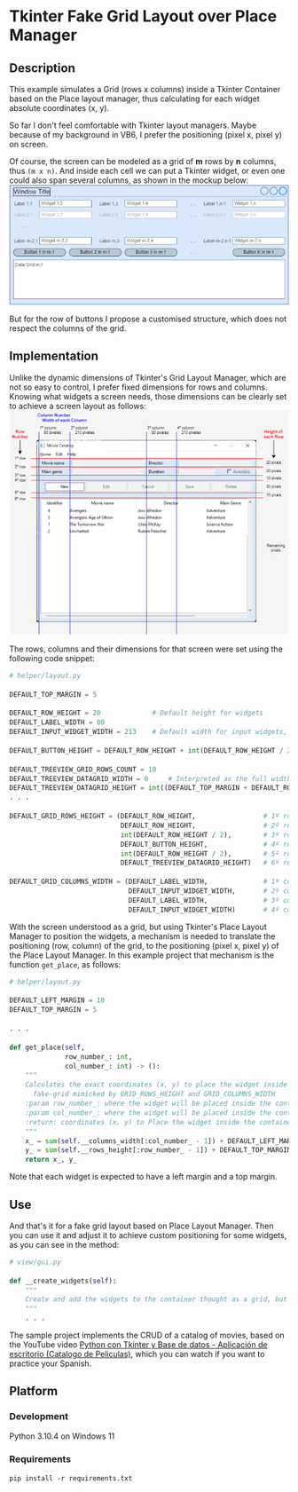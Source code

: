 # Tkinter Fake Grid Layout over Place Manager

## Description 

This example simulates a Grid (rows x columns) inside a Tkinter Container based on the Place layout manager, thus calculating for each widget absolute coordinates (x, y).

So far I don't feel comfortable with Tkinter layout managers. Maybe because of my background in VB6, I prefer the positioning (pixel x, pixel y) on screen. 

Of course, the screen can be modeled as a grid of **m** rows by **n** columns, thus `(m x n)`. And inside each cell we can put a Tkinter widget, or even one could also span several columns, as shown in the mockup below:
![Mockup](/assets/mockup.png "Screen layout as a grid of fixed rows and columns")

But for the row of buttons I propose a customised structure, which does not respect the columns of the grid. 

## Implementation
Unlike the dynamic dimensions of Tkinter's Grid Layout Manager, which are not so easy to control, I prefer fixed dimensions for rows and columns. Knowing what widgets a screen needs, those dimensions can be clearly set to achieve a screen layout as follows:
![Screen](/assets/screen.png "Implemented screen")

The rows, columns and their dimensions for that screen were set using the following code snippet:
````python
# helper/layout.py

DEFAULT_TOP_MARGIN = 5

DEFAULT_ROW_HEIGHT = 20             # Default height for widgets
DEFAULT_LABEL_WIDTH = 80
DEFAULT_INPUT_WIDGET_WIDTH = 213    # Default width for input widgets, like (entry, combobox, ...)

DEFAULT_BUTTON_HEIGHT = DEFAULT_ROW_HEIGHT + int(DEFAULT_ROW_HEIGHT / 2)

DEFAULT_TREEVIEW_GRID_ROWS_COUNT = 10
DEFAULT_TREEVIEW_DATAGRID_WIDTH = 0     # Interpreted as the full width of the container
DEFAULT_TREEVIEW_DATAGRID_HEIGHT = int((DEFAULT_TOP_MARGIN + DEFAULT_ROW_HEIGHT) * DEFAULT_TREEVIEW_GRID_ROWS_COUNT)
. . .

DEFAULT_GRID_ROWS_HEIGHT = (DEFAULT_ROW_HEIGHT,                 # 1º row
                            DEFAULT_ROW_HEIGHT,                 # 2º row
                            int(DEFAULT_ROW_HEIGHT / 2),        # 3º row
                            DEFAULT_BUTTON_HEIGHT,              # 4º row
                            int(DEFAULT_ROW_HEIGHT / 2),        # 5º row
                            DEFAULT_TREEVIEW_DATAGRID_HEIGHT)   # 6º row

DEFAULT_GRID_COLUMNS_WIDTH = (DEFAULT_LABEL_WIDTH,              # 1º column 
                              DEFAULT_INPUT_WIDGET_WIDTH,       # 2º column
                              DEFAULT_LABEL_WIDTH,              # 3º column
                              DEFAULT_INPUT_WIDGET_WIDTH)       # 4º column
````

With the screen understood as a grid, but using Tkinter's Place Layout Manager to position the widgets, a mechanism is needed to translate the positioning (row, column) of the grid, to the positioning (pixel x, pixel y) of the Place Layout Manager. In this example project that mechanism is the function `get_place`, as follows:
````python
# helper/layout.py

DEFAULT_LEFT_MARGIN = 10
DEFAULT_TOP_MARGIN = 5

. . .

def get_place(self,
              row_number_: int,
              col_number_: int) -> ():
    """
    Calculates the exact coordinates (x, y) to place the widget inside the parent container, obtained from a
      fake-grid mimicked by GRID_ROWS_HEIGHT and GRID_COLUMNS_WIDTH
    :param row_number_: where the widget will be placed inside the container
    :param col_number_: where the widget will be placed inside the container
    :return: coordinates (x, y) to Place the widget inside the container
    """
    x_ = sum(self.__columns_width[:col_number_ - 1]) + DEFAULT_LEFT_MARGIN * col_number_
    y_ = sum(self.__rows_height[:row_number_ - 1]) + DEFAULT_TOP_MARGIN * row_number_
    return x_, y_
````

Note that each widget is expected to have a left margin and a top margin.

## Use
And that's it for a fake grid layout based on Place Layout Manager. Then you can use it and adjust it to achieve custom positioning for some widgets, as you can see in the method:
````python
# view/gui.py

def __create_widgets(self):
    """
    Create and add the widgets to the container thought as a grid, but positioning them after translation to Place positioning
    """
    . . .
````

The sample project implements the CRUD of a catalog of movies, based on the YouTube video [Python con Tkinter y Base de datos - Aplicación de escritorio (Catalogo de Peliculas)](https://www.youtube.com/watch?v=7QqDQEZ3FTI&ab_channel=Roelcode), which you can watch if you want to practice your Spanish.

## Platform

### Development 
Python 3.10.4 on Windows 11 

### Requirements
```
pip install -r requirements.txt  
```
